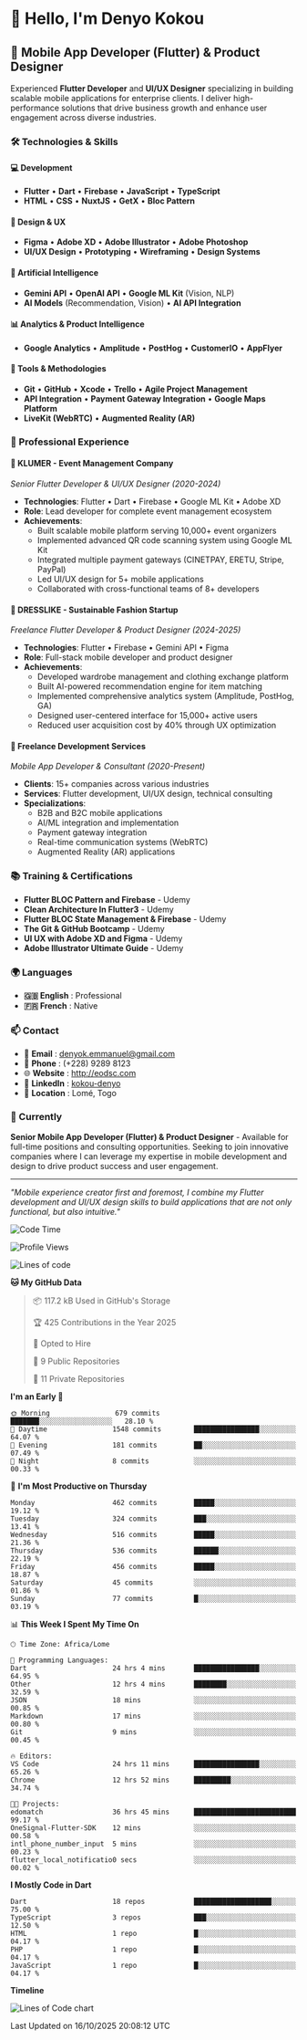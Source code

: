 # 👋 Hello, I'm Denyo Kokou

## 🚀 Mobile App Developer (Flutter) & Product Designer

Experienced **Flutter Developer** and **UI/UX Designer** specializing in building scalable mobile applications for enterprise clients. I deliver high-performance solutions that drive business growth and enhance user engagement across diverse industries.

### 🛠️ Technologies & Skills

#### 💻 Development
- **Flutter** • **Dart** • **Firebase** • **JavaScript** • **TypeScript**
- **HTML** • **CSS** • **NuxtJS** • **GetX** • **Bloc Pattern**

#### 🎨 Design & UX
- **Figma** • **Adobe XD** • **Adobe Illustrator** • **Adobe Photoshop**
- **UI/UX Design** • **Prototyping** • **Wireframing** • **Design Systems**

#### 🤖 Artificial Intelligence
- **Gemini API** • **OpenAI API** • **Google ML Kit** (Vision, NLP)
- **AI Models** (Recommendation, Vision) • **AI API Integration**

#### 📊 Analytics & Product Intelligence
- **Google Analytics** • **Amplitude** • **PostHog** • **CustomerIO** • **AppFlyer**

#### 🔧 Tools & Methodologies
- **Git** • **GitHub** • **Xcode** • **Trello** • **Agile Project Management**
- **API Integration** • **Payment Gateway Integration** • **Google Maps Platform**
- **LiveKit (WebRTC)** • **Augmented Reality (AR)**

### 🏢 Professional Experience

#### 🎪 **KLUMER** - Event Management Company
*Senior Flutter Developer & UI/UX Designer (2020-2024)*
- **Technologies**: Flutter • Dart • Firebase • Google ML Kit • Adobe XD
- **Role**: Lead developer for complete event management ecosystem
- **Achievements**: 
  - Built scalable mobile platform serving 10,000+ event organizers
  - Implemented advanced QR code scanning system using Google ML Kit
  - Integrated multiple payment gateways (CINETPAY, ERETU, Stripe, PayPal)
  - Led UI/UX design for 5+ mobile applications
  - Collaborated with cross-functional teams of 8+ developers

#### 👗 **DRESSLIKE** - Sustainable Fashion Startup
*Freelance Flutter Developer & Product Designer (2024-2025)*
- **Technologies**: Flutter • Firebase • Gemini API • Figma
- **Role**: Full-stack mobile developer and product designer
- **Achievements**:
  - Developed wardrobe management and clothing exchange platform
  - Built AI-powered recommendation engine for item matching
  - Implemented comprehensive analytics system (Amplitude, PostHog, GA)
  - Designed user-centered interface for 15,000+ active users
  - Reduced user acquisition cost by 40% through UX optimization

#### 🚀 **Freelance Development Services**
*Mobile App Developer & Consultant (2020-Present)*
- **Clients**: 15+ companies across various industries
- **Services**: Flutter development, UI/UX design, technical consulting
- **Specializations**: 
  - B2B and B2C mobile applications
  - AI/ML integration and implementation
  - Payment gateway integration
  - Real-time communication systems (WebRTC)
  - Augmented Reality (AR) applications

### 📚 Training & Certifications

- **Flutter BLOC Pattern and Firebase** - Udemy
- **Clean Architecture In Flutter3** - Udemy  
- **Flutter BLOC State Management & Firebase** - Udemy
- **The Git & GitHub Bootcamp** - Udemy
- **UI UX with Adobe XD and Figma** - Udemy
- **Adobe Illustrator Ultimate Guide** - Udemy

### 🌍 Languages

- **🇬🇧 English** : Professional
- **🇫🇷 French** : Native

### 📫 Contact

- 📧 **Email** : denyok.emmanuel@gmail.com
- 📱 **Phone** : (+228) 9289 8123
- 🌐 **Website** : http://eodsc.com
- 💼 **LinkedIn** : [kokou-denyo](https://linkedin.com/in/kokou-denyo)
- 📍 **Location** : Lomé, Togo

### 🎯 Currently

**Senior Mobile App Developer (Flutter) & Product Designer** - Available for full-time positions and consulting opportunities. Seeking to join innovative companies where I can leverage my expertise in mobile development and design to drive product success and user engagement.

---

*"Mobile experience creator first and foremost, I combine my Flutter development and UI/UX design skills to build applications that are not only functional, but also intuitive."*
 <!--START_SECTION:waka-->
![Code Time](http://img.shields.io/badge/Code%20Time-331%20hrs%2024%20mins-blue)

![Profile Views](http://img.shields.io/badge/Profile%20Views-1-blue)

![Lines of code](https://img.shields.io/badge/From%20Hello%20World%20I%27ve%20Written-840.0%20thousand%20lines%20of%20code-blue)

**🐱 My GitHub Data** 

> 📦 117.2 kB Used in GitHub's Storage 
 > 
> 🏆 425 Contributions in the Year 2025
 > 
> 💼 Opted to Hire
 > 
> 📜 9 Public Repositories 
 > 
> 🔑 11 Private Repositories 
 > 
**I'm an Early 🐤** 

```text
🌞 Morning                679 commits         ███████░░░░░░░░░░░░░░░░░░   28.10 % 
🌆 Daytime                1548 commits        ████████████████░░░░░░░░░   64.07 % 
🌃 Evening                181 commits         ██░░░░░░░░░░░░░░░░░░░░░░░   07.49 % 
🌙 Night                  8 commits           ░░░░░░░░░░░░░░░░░░░░░░░░░   00.33 % 
```
📅 **I'm Most Productive on Thursday** 

```text
Monday                   462 commits         █████░░░░░░░░░░░░░░░░░░░░   19.12 % 
Tuesday                  324 commits         ███░░░░░░░░░░░░░░░░░░░░░░   13.41 % 
Wednesday                516 commits         █████░░░░░░░░░░░░░░░░░░░░   21.36 % 
Thursday                 536 commits         ██████░░░░░░░░░░░░░░░░░░░   22.19 % 
Friday                   456 commits         █████░░░░░░░░░░░░░░░░░░░░   18.87 % 
Saturday                 45 commits          ░░░░░░░░░░░░░░░░░░░░░░░░░   01.86 % 
Sunday                   77 commits          █░░░░░░░░░░░░░░░░░░░░░░░░   03.19 % 
```


📊 **This Week I Spent My Time On** 

```text
🕑︎ Time Zone: Africa/Lome

💬 Programming Languages: 
Dart                     24 hrs 4 mins       ████████████████░░░░░░░░░   64.95 % 
Other                    12 hrs 4 mins       ████████░░░░░░░░░░░░░░░░░   32.59 % 
JSON                     18 mins             ░░░░░░░░░░░░░░░░░░░░░░░░░   00.85 % 
Markdown                 17 mins             ░░░░░░░░░░░░░░░░░░░░░░░░░   00.80 % 
Git                      9 mins              ░░░░░░░░░░░░░░░░░░░░░░░░░   00.45 % 

🔥 Editors: 
VS Code                  24 hrs 11 mins      ████████████████░░░░░░░░░   65.26 % 
Chrome                   12 hrs 52 mins      █████████░░░░░░░░░░░░░░░░   34.74 % 

🐱‍💻 Projects: 
edomatch                 36 hrs 45 mins      █████████████████████████   99.17 % 
OneSignal-Flutter-SDK    12 mins             ░░░░░░░░░░░░░░░░░░░░░░░░░   00.58 % 
intl_phone_number_input  5 mins              ░░░░░░░░░░░░░░░░░░░░░░░░░   00.23 % 
flutter_local_notificatio0 secs              ░░░░░░░░░░░░░░░░░░░░░░░░░   00.02 % 
```

**I Mostly Code in Dart** 

```text
Dart                     18 repos            ███████████████████░░░░░░   75.00 % 
TypeScript               3 repos             ███░░░░░░░░░░░░░░░░░░░░░░   12.50 % 
HTML                     1 repo              █░░░░░░░░░░░░░░░░░░░░░░░░   04.17 % 
PHP                      1 repo              █░░░░░░░░░░░░░░░░░░░░░░░░   04.17 % 
JavaScript               1 repo              █░░░░░░░░░░░░░░░░░░░░░░░░   04.17 % 
```



**Timeline**

![Lines of Code chart](https://raw.githubusercontent.com/EmD-228/EmD-228/master/assets/bar_graph.png)


 Last Updated on 16/10/2025 20:08:12 UTC
<!--END_SECTION:waka-->

<!--
**EmD-228/EmD-228** is a ✨ _special_ ✨ repository because its `README.md` (this file) appears on your GitHub profile.

Here are some ideas to get you started:

- 🔭 I'm currently working on ...
- 🌱 I'm currently learning ...
- 👯 I'm looking to collaborate on ...
- 🤔 I'm looking to collaborate on ...
- 💬 Ask me about ...
- 📫 How to reach me: ...
- 😄 Pronouns: ...
- ⚡ Fun fact: ...
-->
